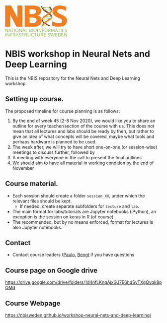 [<img align="center" src="img/nbis.png" width="200" height="100" />](https://nbis.se)   
# NBIS workshop in Neural Nets and Deep Learning

This is the NBIS repository for the Neural Nets and Deep Learning workshop.

## Setting up course.

The proposed timeline for course planning is as follows:

1. By the end of week 45 (2-8 Nov 2020), we would like you to share an outline
for every teacher/section of the course with us. This does not mean that
all lectures and labs should be ready by then, but rather to give an idea
of what concepts will be covered, maybe what tools and perhaps hardware
is planned to be used.
2. The week after, we will try to have short one-on-one (or session-wise)
meetings to discuss further, followed by
3. A meeting with everyone in the call to present the final outlines
4. We should aim to have all material in working condition by the end of
November


## Course material.

* Each session should create a folder `session_XX`, under which the
relevant files should be kept.
    - If needed, create separate subfolders for `lecture` and `lab`.
* The main format for labs/tutorials are Jupyter notebooks (iPython),
an exception is the session on keras in R (of course)
* The recommended, but by no means enforced, format for lectures is
also Jupyter notebooks.


## Contact
* Contact course leaders ([Paulo](claudio.mirabello@scilifelab.se),
[Bengt](bengt.sennblad@scilifelab.se) if you have questions


## Course page on Google drive

https://drive.google.com/drive/folders/1d4nfLKnqAjxGJ7E6hdSvTXgQvqk8pOMd

## Course Webpage
https://nbisweden.github.io/workshop-neural-nets-and-deep-learning/
